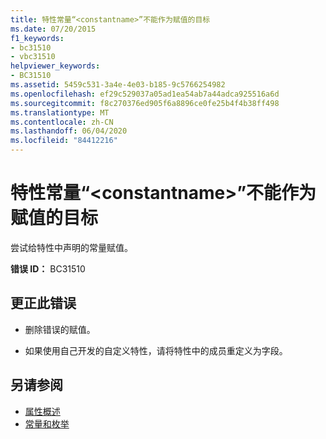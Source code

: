 ```yaml
---
title: 特性常量“<constantname>”不能作为赋值的目标
ms.date: 07/20/2015
f1_keywords:
- bc31510
- vbc31510
helpviewer_keywords:
- BC31510
ms.assetid: 5459c531-3a4e-4e03-b185-9c5766254982
ms.openlocfilehash: ef29c529037a05ad1ea54ab7a44adca925516a6d
ms.sourcegitcommit: f8c270376ed905f6a8896ce0fe25b4f4b38ff498
ms.translationtype: MT
ms.contentlocale: zh-CN
ms.lasthandoff: 06/04/2020
ms.locfileid: "84412216"
---
```

# <a name="attribute-constant-constantname-cannot-be-the-target-of-an-assignment"></a>特性常量“\<constantname>”不能作为赋值的目标
尝试给特性中声明的常量赋值。  
  
 **错误 ID：** BC31510  
  
## <a name="to-correct-this-error"></a>更正此错误  
  
- 删除错误的赋值。  
  
- 如果使用自己开发的自定义特性，请将特性中的成员重定义为字段。  
  
## <a name="see-also"></a>另请参阅

- [属性概述](../programming-guide/concepts/attributes/index.md)
- [常量和枚举](../language-reference/constants-and-enumerations.md)
